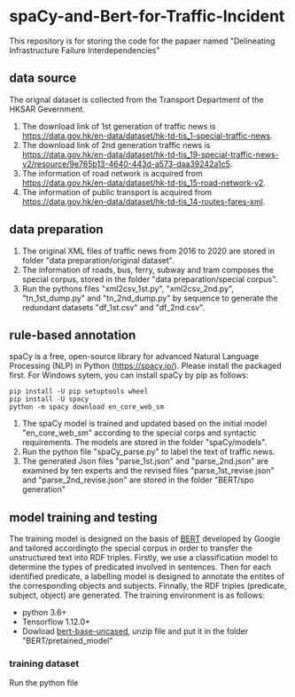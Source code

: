 # spaCy-and-Bert-for-Traffic-Incident
This repository is for storing the code for the papaer named "Delineating Infrastructure Failure Interdependencies"
## data source
The orignal dataset is collected from the Transport Department of the HKSAR Gevernment. 
1. The download link of 1st generation of traffic news is https://data.gov.hk/en-data/dataset/hk-td-tis_1-special-traffic-news. 
2. The download link of 2nd generation traffic news is https://data.gov.hk/en-data/dataset/hk-td-tis_19-special-traffic-news-v2/resource/9e765b13-4640-443d-a573-daa39242a1c5.
3. The information of road network is acquired from https://data.gov.hk/en-data/dataset/hk-td-tis_15-road-network-v2.
4. The information of public transport is acquired from https://data.gov.hk/en-data/dataset/hk-td-tis_14-routes-fares-xml.
## data preparation
1. The original XML files of traffic news from 2016 to 2020 are stored in folder "data preparation/original dataset". 
2. The information of roads, bus, ferry, subway and tram composes the special corpus, stored in the folder "data preparation/special corpus".
3. Run the pythons files "xml2csv_1st.py", "xml2csv_2nd.py", "tn_1st_dump.py" and "tn_2nd_dump.py" by sequence to generate the redundant datasets "df_1st.csv" and "df_2nd.csv".
## rule-based annotation
spaCy is a free, open-source library for advanced Natural Language Processing (NLP) in Python (https://spacy.io/). Please install the packaged first. For Windows sytem, you can install spaCy by pip as follows:
```
pip install -U pip setuptools wheel
pip install -U spacy
python -m spacy download en_core_web_sm
```
1. The spaCy model is trained and updated based on the initial model "en_core_web_sm" according to the special corps and syntactic requirements. The models are stored in the folder "spaCy/models".
2. Run the python file "spaCy_parse.py" to label the text of traffic news. 
3. The generated Json files "parse_1st.json" and "parse_2nd.json" are examined by ten experts and the revised files "parse_1st_revise.json" and "parse_2nd_revise.json" are stored in the folder "BERT/spo generation"
## model training and testing
The training model is designed on the basis of [BERT](https://arxiv.org/abs/1810.04805) developed by Google and tailored accordingto the special corpus in order to transfer the unstructured text into RDF triples.  Firstly, we use a classification model to determine the types of predicated involved in sentences. Then for each identified predicate, a labelling model is designed to annotate the entites of the corresponding objects and subjects. Finnally, the RDF triples (predicate, subject, object) are generated. The training environment is as follows:
+ python 3.6+
+ Tensorflow 1.12.0+
+ Dowload [bert-base-uncased](https://storage.googleapis.com/bert_models/2018_10_18/uncased_L-24_H-1024_A-16.zip), unzip file and put it in the folder "BERT/pretained_model"
### training dataset
Run the python file 
